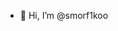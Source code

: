 - 👋 Hi, I’m @smorf1koo


<!---
smorf1koo/smorf1koo is a ✨ special ✨ repository because its `README.md` (this file) appears on your GitHub profile.
You can click the Preview link to take a look at your changes.
--->
